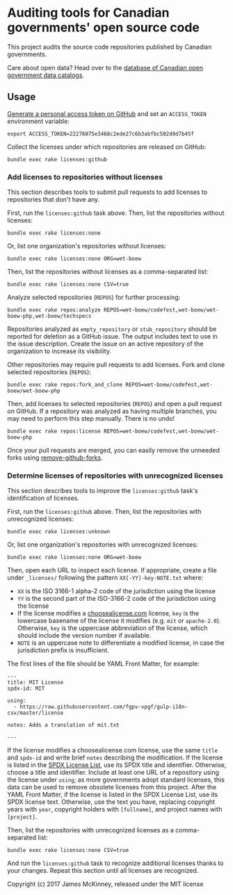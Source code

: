 # Auditing tools for Canadian governments' open source code

This project audits the source code repositories published by Canadian governments.

Care about open data? Head over to the [database of Canadian open government data catalogs](https://github.com/jpmckinney/open_data_canada).

## Usage

[Generate a personal access token on GitHub](https://github.com/settings/tokens) and set an `ACCESS_TOKEN` environment variable:

    export ACCESS_TOKEN=22276075e3468c2ede27c6b3abfbc502d0d7b45f

Collect the licenses under which repositories are released on GitHub:

    bundle exec rake licenses:github

### Add licenses to repositories without licenses

This section describes tools to submit pull requests to add licenses to repositories that don't have any.

First, run the `licenses:github` task above. Then, list the repositories without licenses:

    bundle exec rake licenses:none

Or, list one organization's repositories without licenses:

    bundle exec rake licenses:none ORG=wet-boew

Then, list the repositories without licenses as a comma-separated list:

    bundle exec rake licenses:none CSV=true

Analyze selected repositories (`REPOS`) for further processing:

    bundle exec rake repos:analyze REPOS=wet-boew/codefest,wet-boew/wet-boew-php,wet-boew/techspecs

Repositories analyzed as `empty_repository` or `stub_repository` should be reported for deletion as a GitHub issue. The output includes text to use in the issue description. Create the issue on an active repository of the organization to increase its visibility.

Other repositories may require pull requests to add licenses. Fork and clone selected repositories (`REPOS`):

    bundle exec rake repos:fork_and_clone REPOS=wet-boew/codefest,wet-boew/wet-boew-php

Then, add licenses to selected repositories (`REPOS`) and open a pull request on GitHub. If a repository was analyzed as having multiple branches, you may need to perform this step manually. There is no undo!

    bundle exec rake repos:license REPOS=wet-boew/codefest,wet-boew/wet-boew-php

Once your pull requests are merged, you can easily remove the unneeded forks using [remove-github-forks](https://github.com/denis-sokolov/remove-github-forks/).

### Determine licenses of repositories with unrecognized licenses

This section describes tools to improve the `licenses:github` task's identification of licenses.

First, run the `licenses:github` above. Then, list the repositories with unrecognized licenses:

    bundle exec rake licenses:unknown

Or, list one organization's repositories with unrecognized licenses:

    bundle exec rake licenses:none ORG=wet-boew

Then, open each URL to inspect each license. If appropriate, create a file under `_licenses/` following the pattern `XX[-YY]-key-NOTE.txt` where:

* `XX` is the ISO 3166-1 alpha-2 code of the jurisdiction using the license
* `YY` is the second part of the ISO-3166-2 code of the jurisdiction using the license
* If the license modifies a [choosealicense.com](https://github.com/benbalter/licensee/tree/master/vendor/choosealicense.com/_licenses) license, `key` is the lowercase basename of the license it modifies (e.g. `mit` or `apache-2.0`). Otherwise, `key` is the uppercase abbreviation of the license, which should include the version number if available.
* `NOTE` is an uppercase note to differentiate a modified license, in case the jurisdiction prefix is insufficient.

The first lines of the file should be YAML Front Matter, for example:

```
---
title: MIT License
spdx-id: MIT

using:
  - https://raw.githubusercontent.com/fgpv-vpgf/gulp-i18n-csv/master/license

notes: Adds a translation of mit.txt

---
```

If the license modifies a choosealicense.com license, use the same `title` and `spdx-id` and write brief `notes` describing the modification. If the license is listed in the [SPDX License List](https://spdx.org/licenses/), use its SPDX title and identifier. Otherwise, choose a title and identifier. Include at least one URL of a repository using the license under `using`; as more governments adopt standard licenses, this data can be used to remove obsolete licenses from this project. After the YAML Front Matter, if the license is listed in the SPDX License List, use its SPDX license text. Otherwise, use the text you have, replacing copyright years with `year`, copyright holders with `[fullname]`, and project names with `[project]`.

Then, list the repositories with unrecognized licenses as a comma-separated list:

    bundle exec rake licenses:none CSV=true

And run the `licenses:github` task to recognize additional licenses thanks to your changes. Repeat this section until all licenses are recognized.

Copyright (c) 2017 James McKinney, released under the MIT license
